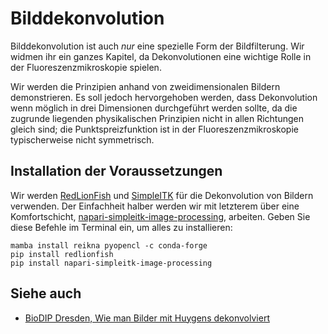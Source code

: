 # Bilddekonvolution
Bilddekonvolution ist auch _nur_ eine spezielle Form der Bildfilterung. Wir widmen ihr ein ganzes Kapitel, da Dekonvolutionen eine wichtige Rolle in der Fluoreszenzmikroskopie spielen.

Wir werden die Prinzipien anhand von zweidimensionalen Bildern demonstrieren. Es soll jedoch hervorgehoben werden, dass Dekonvolution wenn möglich in drei Dimensionen durchgeführt werden sollte, da die zugrunde liegenden physikalischen Prinzipien nicht in allen Richtungen gleich sind; die Punktspreizfunktion ist in der Fluoreszenzmikroskopie typischerweise nicht symmetrisch.

## Installation der Voraussetzungen

Wir werden [RedLionFish](https://github.com/rosalindfranklininstitute/RedLionfish) und [SimpleITK](https://simpleitk.readthedocs.io/) für die Dekonvolution von Bildern verwenden. Der Einfachheit halber werden wir mit letzterem über eine Komfortschicht, [napari-simpleitk-image-processing](https://github.com/haesleinhuepf/napari-simpleitk-image-processing), arbeiten. Geben Sie diese Befehle im Terminal ein, um alles zu installieren:

```
mamba install reikna pyopencl -c conda-forge
pip install redlionfish
pip install napari-simpleitk-image-processing
```

<!--
## Installation optionaler Abhängigkeiten

In einem Notebook werden wir auch NVidia CUDA für die Dekonvolution verwenden. Wenn Ihre Grafikprozessoreinheit CUDA unterstützt, können Sie gerne [pycudadecon](https://github.com/tlambert03/pycudadecon) installieren.

```
mamba install -c conda-forge pycudadecon
```
-->

## Siehe auch
* [BioDIP Dresden, Wie man Bilder mit Huygens dekonvolviert](https://www.biodip.de/wiki/How_to_deconvolve_images_using_Huygens)